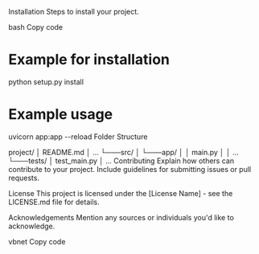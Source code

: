 Installation
Steps to install your project.

bash
Copy code
# Example for installation
python setup.py install


# Example usage
uvicorn app:app --reload
Folder Structure

project/
│   README.md
│   ...
└───src/
│   └───app/
│       │   main.py
│       │   ...
└───tests/
    │   test_main.py
    │   ...
Contributing
Explain how others can contribute to your project. Include guidelines for submitting issues or pull requests.

License
This project is licensed under the [License Name] - see the LICENSE.md file for details.

Acknowledgements
Mention any sources or individuals you'd like to acknowledge.

vbnet
Copy code





